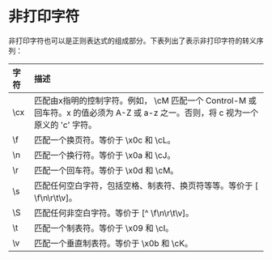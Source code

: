# 非打印字符

非打印字符也可以是正则表达式的组成部分。下表列出了表示非打印字符的转义序列：

| 字符 | 描述 |
| :--- | :--- |
| \cx | 匹配由x指明的控制字符。例如， \cM 匹配一个 Control-M 或回车符。x 的值必须为 A-Z 或 a-z 之一。否则，将 c 视为一个原义的 'c' 字符。 |
| \f | 匹配一个换页符。等价于 \x0c 和 \cL。 |
| \n | 匹配一个换行符。等价于 \x0a 和 \cJ。 |
| \r | 匹配一个回车符。等价于 \x0d 和 \cM。 |
| \s | 匹配任何空白字符，包括空格、制表符、换页符等等。等价于 \[ \f\n\r\t\v\]。 |
| \S | 匹配任何非空白字符。等价于 \[^ \f\n\r\t\v\]。 |
| \t | 匹配一个制表符。等价于 \x09 和 \cI。 |
| \v | 匹配一个垂直制表符。等价于 \x0b 和 \cK。 |

